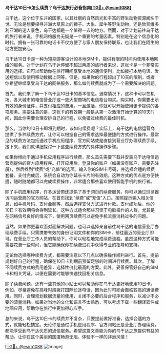 **乌干达10日卡怎么续费？乌干达旅行必备指南[[TG💪+ @esim1088](https://t.me/s/esim1088)]**

乌干达，这个位于东非的国家，以其壮丽的自然风光和丰富的野生动物资源闻名于世。无论是想要探寻非洲大草原上的狮子、大象、犀牛等野生动物，还是欣赏维多利亚湖的迷人景色，乌干达都是一个值得一去的地方。然而，对于计划前往乌干达的旅行者来说，手机网络服务无疑是一个重要的考量因素。特别是在这个信息化的时代，拥有一张可靠的电话卡不仅方便了与家人朋友保持联系，也让我们在陌生的地方更加安心。

乌干达10日卡是一种为短期游客设计的本地SIM卡，提供有限的时间内使用本地网络的服务。对于计划在乌干达停留不超过两周的旅行者来说，这张卡是一个非常实用的选择。它可以帮助你在旅行期间享受本地的通信便利，比如拨打本地电话、发送短信以及使用移动数据上网等。但是，如果你的行程超出了10天的限制，或者你希望继续享受乌干达的网络服务，那么如何续费就成为了一个需要解决的问题。

首先，我们来了解一下乌干达10日卡的基本信息。通常情况下，这种卡可以在机场、各大城市的电信营业厅或一些大型商场的电信柜台购买。购买时，你需要出示有效的身份证件，并支付相应的费用。一旦激活，你就可以开始使用该卡提供的各项服务。需要注意的是，这张卡的有效期一般是从第一次激活开始计算的10天时间，因此你需要合理安排自己的行程，以免错过续费的最佳时机。

那么，当你的10日卡即将到期时，该如何续费呢？实际上，乌干达的电信运营商提供了多种续费方式，让你可以根据自己的需求选择最便捷的方式进行操作。最常见的续费方法包括通过手机应用程序、官方网站或是直接到营业厅办理续费手续。接下来，我们就详细探讨一下这些续费方式的具体操作步骤。

如果你倾向于通过手机应用程序进行续费，那么首先需要下载并安装乌干达电信运营商提供的官方应用程序。打开应用后，登录你的账户（如果没有账户，需要先注册），然后找到“续费”或“充值”的选项。输入你的SIM卡号码，并选择合适的续费套餐。支付完成后，系统会自动为你延长卡片的有效期。这种方式的优点是方便快捷，随时随地都可以完成续费操作，非常适合那些喜欢使用智能手机的旅行者。

除了手机应用程序，许多运营商还提供了基于网页的续费服务。你可以通过浏览器访问运营商的官方网站，在首页找到“续费”或“充值”入口。按照提示输入相关信息，如手机号码、支付金额等，然后选择支付方式进行付款。支付成功后，你的10日卡有效期将会得到延长。这种方式适合那些习惯于电脑操作的人群，尤其是在网络信号良好的情况下，使用网页续费可以避免手机流量消耗过多的问题。

当然，如果你更喜欢面对面解决问题，也可以选择亲自前往乌干达的电信营业厅办理续费手续。只需携带有效的身份证明文件和你的SIM卡，前往最近的营业厅即可。在营业厅工作人员的帮助下，你可以轻松地完成续费流程。虽然这种方式可能需要花费一些时间，但它能确保你在续费过程中获得专业的指导和支持。

无论你选择哪种续费方式，都需要注意以下几点以确保操作顺利进行。首先，提前规划好自己的行程，确保在10日卡到期前预留足够的时间进行续费。其次，了解不同续费方式的费用差异，选择性价比最高的方案。此外，妥善保管好自己的SIM卡和相关凭证，以便在需要时能够快速找回相关信息。

除了续费问题，还有一些其他的小贴士可以帮助你在乌干达更好地使用10日卡。例如，尽量避免在高峰时段拨打国际长途电话，因为此时可能会面临较高的通话费用。同时，合理规划数据流量的使用，关闭不必要的后台程序和服务，以减少不必要的流量消耗。如果对当地的文化和语言不太熟悉，可以考虑下载一些翻译软件或地图应用，帮助你在旅行中更加得心应手。

总的来说，乌干达10日卡的续费并不复杂，只要提前做好准备，选择合适的方式，就能轻松搞定。无论你是通过手机应用程序、官方网站还是营业厅办理续费，都能享受到乌干达优质的通信服务。希望这篇文章能为你的乌干达之旅提供有益的帮助，让你在这个美丽的国度畅游无阻，体验不一样的非洲风情！

[[TG💪+ @esim1088](https://t.me/s/esim1088) ![Image](https://i.postimg.cc/4NQfJmqS/Snipaste-2025-05-13-00-14-12.png)]